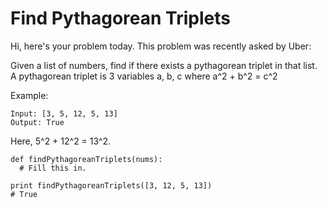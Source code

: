 # Find Pythagorean Triplets
Hi, here's your problem today. This problem was recently asked by Uber:

Given a list of numbers, find if there exists a pythagorean triplet in that list. A pythagorean triplet is 3 variables a, b, c where a^2 + b^2 = c^2

Example:
```
Input: [3, 5, 12, 5, 13]
Output: True
```
Here, 5^2 + 12^2 = 13^2.
```
def findPythagoreanTriplets(nums):
  # Fill this in.

print findPythagoreanTriplets([3, 12, 5, 13])
# True
```